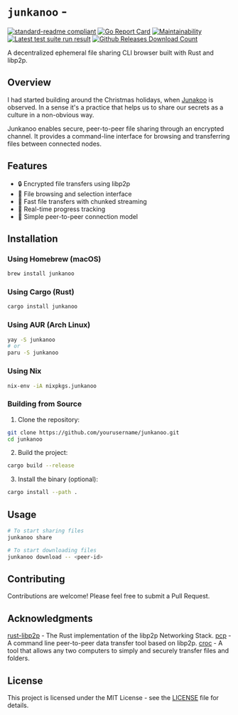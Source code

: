 # `junkanoo` -

[![standard-readme compliant](https://img.shields.io/badge/readme%20style-standard-brightgreen.svg)](https://github.com/RichardLitt/standard-readme)
[![Go Report Card](https://goreportcard.com/badge/github.com/dennis-tra/pcp)](https://goreportcard.com/report/github.com/dennis-tra/pcp)
[![Maintainability](https://api.codeclimate.com/v1/badges/de64b09a3731b8a8842b/maintainability)](https://codeclimate.com/github/dennis-tra/pcp/maintainability)
[![Latest test suite run result](https://github.com/dennis-tra/pcp/actions/workflows/tests.yml/badge.svg)](https://github.com/dennis-tra/pcp/actions)
[![Github Releases Download Count](https://img.shields.io/github/downloads/dennis-tra/pcp/total.svg)]()

A decentralized ephemeral file sharing CLI browser built with Rust and libp2p.

## Overview

I had started building around the Christmas holidays, when [Junakoo](https://en.wikipedia.org/wiki/Junkanoo) is observed. In a sense it's a practice that helps us to share our secrets as a culture in a non-obvious way.

Junkanoo enables secure, peer-to-peer file sharing through an encrypted channel. It provides a command-line interface for browsing and transferring files between connected nodes.

## Features

- 🔒 Encrypted file transfers using libp2p
- 📁 File browsing and selection interface
- 🚀 Fast file transfers with chunked streaming
- 🔄 Real-time progress tracking
- 🎯 Simple peer-to-peer connection model

## Installation

### Using Homebrew (macOS)

```bash
brew install junkanoo
```

### Using Cargo (Rust)

```bash
cargo install junkanoo
```

### Using AUR (Arch Linux)

```bash
yay -S junkanoo
# or
paru -S junkanoo
```

### Using Nix

```bash
nix-env -iA nixpkgs.junkanoo
```

### Building from Source

1. Clone the repository:
```bash
git clone https://github.com/yourusername/junkanoo.git
cd junkanoo
```

2. Build the project:
```bash
cargo build --release
```

3. Install the binary (optional):
```bash
cargo install --path .
```

## Usage

```bash
# To start sharing files
junkanoo share

# To start downloading files
junkanoo download -- <peer-id>
```

## Contributing

Contributions are welcome! Please feel free to submit a Pull Request.

## Acknowledgments

[rust-libp2p](https://github.com/libp2p/rust-libp2p) - The Rust implementation of the libp2p Networking Stack.
[pcp](https://github.com/dennis-tra/pcp) - A command line peer-to-peer data transfer tool based on libp2p.
[croc](https://github.com/schollz/croc) -  A tool that allows any two computers to simply and securely transfer files and folders.

## License

This project is licensed under the MIT License - see the [LICENSE](LICENSE) file for details.
